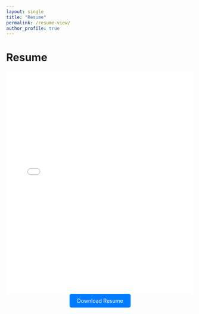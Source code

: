 ```yaml
---
layout: single
title: "Resume"
permalink: /resume-view/
author_profile: true
---
```


# Resume

<div style="text-align: center; margin-bottom: 20px;">
  <embed src="{{ site.baseurl }}/files/resumee.pdf" type="application/pdf" width="100%" height="600px">
  <br>
  <a href="{{ site.baseurl }}/files/resumee.pdf" download="resumee.pdf" class="btn" style="display: inline-block; padding: 10px 20px; background-color: #007bff; color: white; text-decoration: none; border-radius: 5px;">Download Resume</a>
</div>
<div style="clear: both;"></div>